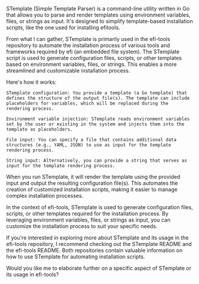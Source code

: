 STemplate (Simple Template Parser) is a command-line utility written in Go that allows you to parse and render templates using environment variables, files, or strings as input. It's designed to simplify template-based installation scripts, like the one used for installing efitools.

From what I can gather, STemplate is primarily used in the efi-tools repository to automate the installation process of various tools and frameworks required by efi (an embedded file system). The STemplate script is used to generate configuration files, scripts, or other templates based on environment variables, files, or strings. This enables a more streamlined and customizable installation process.

Here's how it works:


    STemplate configuration: You provide a template (a Go template) that defines the structure of the output file(s). The template can include placeholders for variables, which will be replaced during the rendering process.

    Environment variable injection: STemplate reads environment variables set by the user or existing in the system and injects them into the template as placeholders.

    File input: You can specify a file that contains additional data structures (e.g., YAML, JSON) to use as input for the template rendering process.

    String input: Alternatively, you can provide a string that serves as input for the template rendering process.


When you run STemplate, it will render the template using the provided input and output the resulting configuration file(s). This automates the creation of customized installation scripts, making it easier to manage complex installation processes.

In the context of efi-tools, STemplate is used to generate configuration files, scripts, or other templates required for the installation process. By leveraging environment variables, files, or strings as input, you can customize the installation process to suit your specific needs.

If you're interested in exploring more about STemplate and its usage in the efi-tools repository, I recommend checking out the STemplate README and the efi-tools README. Both repositories contain valuable information on how to use STemplate for automating installation scripts.

Would you like me to elaborate further on a specific aspect of STemplate or its usage in efi-tools?
